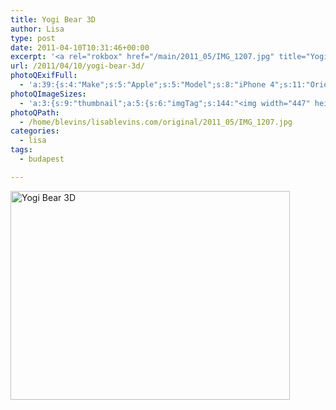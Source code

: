 ```yaml
---
title: Yogi Bear 3D
author: Lisa
type: post
date: 2011-04-10T10:31:46+00:00
excerpt: '<a rel="rokbox" href="/main/2011_05/IMG_1207.jpg" title="Yogi Bear 3D"><img width="447" height="334" alt="Yogi Bear 3D" src="/thumbnail/2011_05/IMG_1207.jpg" class="photoQexcerpt photoQLinkImg" /></a>'
url: /2011/04/10/yogi-bear-3d/
photoQExifFull:
  - 'a:39:{s:4:"Make";s:5:"Apple";s:5:"Model";s:8:"iPhone 4";s:11:"Orientation";s:17:"1: Normal (0 deg)";s:11:"xResolution";s:26:"72 dots per ResolutionUnit";s:11:"yResolution";s:26:"72 dots per ResolutionUnit";s:14:"ResolutionUnit";s:4:"Inch";s:8:"Software";s:5:"4.3.1";s:8:"DateTime";s:19:"2011:04:10 13:52:30";s:12:"ExposureTime";s:8:"1/15 sec";s:7:"FNumber";s:5:"f/2.8";s:15:"ExposureProgram";s:7:"Program";s:15:"ISOSpeedRatings";s:3:"640";s:11:"ExifVersion";s:12:"version 2.21";s:16:"DateTimeOriginal";s:19:"2011:04:10 13:52:30";s:17:"DateTimedigitized";s:19:"2011:04:10 13:52:30";s:17:"ShutterSpeedValue";s:8:"1/15 sec";s:13:"ApertureValue";s:5:"f/2.8";s:12:"MeteringMode";s:13:"Multi-Segment";s:5:"Flash";s:16:"Compulsory Flash";s:11:"FocalLength";s:7:"3.85 mm";s:15:"SubjectLocation";s:4:"1295";s:15:"FlashPixVersion";s:9:"version 1";s:10:"ColorSpace";s:4:"sRGB";s:14:"ExifImageWidth";s:11:"2592 pixels";s:15:"ExifImageHeight";s:11:"1936 pixels";s:13:"SensingMethod";s:35:"Unknown: One Chip Color Area Sensor";s:12:"ExposureMode";s:1:"0";s:12:"WhiteBalance";s:1:"0";s:16:"SceneCaptureMode";s:1:"0";s:9:"Sharpness";s:1:"1";s:20:"FocalLength35mmEquiv";s:0:"";s:7:"NumTags";s:1:"7";s:18:"Latitude Reference";s:1:"N";s:8:"Latitude";s:7:"47.4985";s:19:"Longitude Reference";s:1:"E";s:9:"Longitude";s:7:"19.0905";s:4:"Time";s:10:"1878:52:11";s:17:"ImageDirectionRef";s:1:"T";s:14:"ImageDirection";s:15:"45.793273986152";}'
photoQImageSizes:
  - 'a:3:{s:9:"thumbnail";a:5:{s:6:"imgTag";s:144:"<img width="447" height="334" alt="Yogi Bear 3D" src="/thumbnail/2011_05/IMG_1207.jpg" class="PhotoQImg" />";s:6:"imgUrl";s:68:"/thumbnail/2011_05/IMG_1207.jpg";s:7:"imgPath";s:71:"/home/blevins/lisablevins.com/thumbnail/2011_05/IMG_1207.jpg";s:8:"imgWidth";s:3:"447";s:9:"imgHeight";s:3:"334";}s:4:"main";a:5:{s:6:"imgTag";s:139:"<img width="700" height="523" alt="Yogi Bear 3D" src="/main/2011_05/IMG_1207.jpg" class="PhotoQImg" />";s:6:"imgUrl";s:63:"/main/2011_05/IMG_1207.jpg";s:7:"imgPath";s:66:"/home/blevins/lisablevins.com/main/2011_05/IMG_1207.jpg";s:8:"imgWidth";s:3:"700";s:9:"imgHeight";s:3:"523";}s:8:"original";a:5:{s:6:"imgTag";s:145:"<img width="2592" height="1936" alt="Yogi Bear 3D" src="/original/2011_05/IMG_1207.jpg" class="PhotoQImg" />";s:6:"imgUrl";s:67:"/original/2011_05/IMG_1207.jpg";s:7:"imgPath";s:70:"/home/blevins/lisablevins.com/original/2011_05/IMG_1207.jpg";s:8:"imgWidth";s:4:"2592";s:9:"imgHeight";s:4:"1936";}}'
photoQPath:
  - /home/blevins/lisablevins.com/original/2011_05/IMG_1207.jpg
categories:
  - lisa
tags:
  - budapest

---
```

<a rel="lightbox" href="/main/2011_05/IMG_1207.jpg" title="Yogi Bear 3D"><img width="447" height="334" alt="Yogi Bear 3D" src="/thumbnail/2011_05/IMG_1207.jpg" class="photoQcontent photoQLinkImg" /></a>

<div class="photoQDescr">
</div>